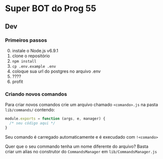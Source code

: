 # Super BOT do Prog 55

## Dev

### Primeiros passos
0. instale o Node.js v6.9.1
1. clone o repositório
2. `npm install`
3. `cp .env.example .env`
4. coloque sua url do postgres no arquivo .env
5. ????
6. profit

### Criando novos comandos
Para criar novos comandos crie um arquivo chamado `<comando>.js` na pasta `lib/commands/` contendo:  

``` JavaScript
module.exports = function (args, e, manager) {
  /* seu código aqui */
}
```

Seu comando é carregado automaticamente e é execudado com `!<comando>`

Quer que o seu commando tenha um nome diferente do arquivo?
Basta criar um alias no construtor do `CommandsManager` em `lib/CommandsManager.js`
